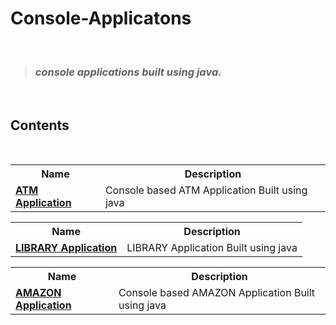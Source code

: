 # Console-Applicatons
 <br>

> ### _console applications built using java._

 <br>

## Contents

<br>
<div align = "center">
<table>
  <tr>
    <th>Name</th>
    <th>Description</th>
  </tr>
  <tr>
    <td><b><a href="https://github.com/AkhilaBalu/Console_Application/blob/main/ATM%20Application.java">ATM Application</a><b></td>
    <td>Console based ATM Application Built using java</td>
  </tr>
</table>
<table>
  <tr>
    <th>Name</th>
    <th>Description</th>
  </tr>
  <tr>
    <td><b><a href="https://github.com/AkhilaBalu/Console_Application/blob/main/ATM%20Application.java">LIBRARY Application</a><b></td>
    <td>LIBRARY Application Built using java</td>
  </tr>
</table>
 <table>
  <tr>
    <th>Name</th>
    <th>Description</th>
  </tr>
  <tr>
    <td><b><a href="https://github.com/AkhilaBalu/Console_Application/blob/main/ATM%20Application.java">AMAZON Application</a><b></td>
    <td>Console based AMAZON Application Built using java</td>
  </tr>
</table>
</div>
<br>
